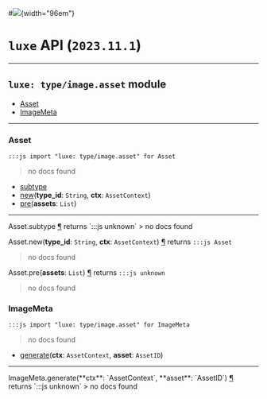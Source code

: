 #![](../../../../../../images/luxe-dark.svg){width="96em"}

# `luxe` API (`2023.11.1`)  


---

## `luxe: type/image.asset` module

- [Asset](#asset)   
- [ImageMeta](#imagemeta)   

---

### Asset
`:::js import "luxe: type/image.asset" for Asset`
> no docs found

- [subtype](#Asset.subtype)
- [new](#Asset.new+2)(**type_id**: `String`, **ctx**: `AssetContext`)
- [pre](#Asset.pre)(**assets**: `List`)

<hr/>
<endpoint module="luxe: type/image.asset" class="Asset" signature="subtype"></endpoint>
<signature id="Asset.subtype">Asset.subtype
<a class="headerlink" href="#Asset.subtype" title="Permanent link">¶</a></signature>
<span class='api_ret'>returns</span> `:::js unknown`
> no docs found   

<endpoint module="luxe: type/image.asset" class="Asset" signature="new(type_id : String, ctx : AssetContext)"></endpoint>
<signature id="Asset.new+2">Asset.new(**type_id**: `String`, **ctx**: `AssetContext`)
<a class="headerlink" href="#Asset.new+2" title="Permanent link">¶</a></signature>
<span class='api_ret'>returns</span> `:::js Asset`
> no docs found   

<endpoint module="luxe: type/image.asset" class="Asset" signature="pre(assets : List)"></endpoint>
<signature id="Asset.pre">Asset.pre(**assets**: `List`)
<a class="headerlink" href="#Asset.pre" title="Permanent link">¶</a></signature>
<span class='api_ret'>returns</span> `:::js unknown`
> no docs found   

### ImageMeta
`:::js import "luxe: type/image.asset" for ImageMeta`
> no docs found

- [generate](#ImageMeta.generate+2)(**ctx**: `AssetContext`, **asset**: `AssetID`)

<hr/>
<endpoint module="luxe: type/image.asset" class="ImageMeta" signature="generate(ctx : AssetContext, asset : AssetID)"></endpoint>
<signature id="ImageMeta.generate+2">ImageMeta.generate(**ctx**: `AssetContext`, **asset**: `AssetID`)
<a class="headerlink" href="#ImageMeta.generate+2" title="Permanent link">¶</a></signature>
<span class='api_ret'>returns</span> `:::js unknown`
> no docs found   

